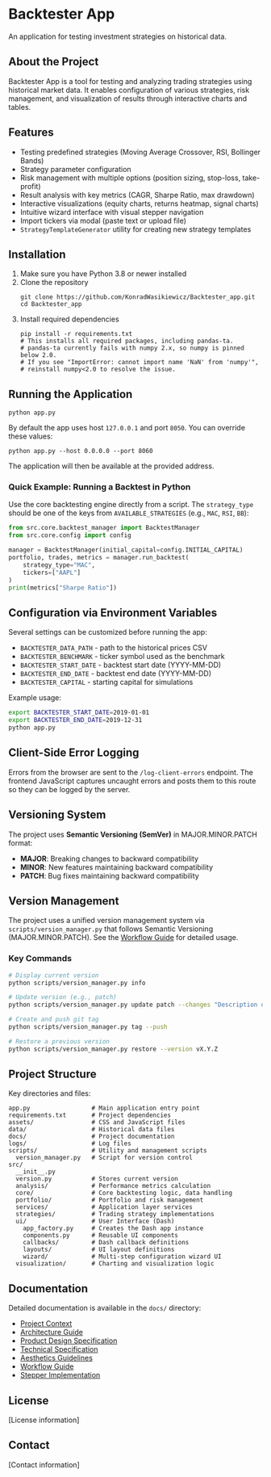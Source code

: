 # Backtester App

An application for testing investment strategies on historical data.

## About the Project

Backtester App is a tool for testing and analyzing trading strategies using historical market data. It enables configuration of various strategies, risk management, and visualization of results through interactive charts and tables.

## Features

- Testing predefined strategies (Moving Average Crossover, RSI, Bollinger Bands)
- Strategy parameter configuration
- Risk management with multiple options (position sizing, stop-loss, take-profit)
- Result analysis with key metrics (CAGR, Sharpe Ratio, max drawdown)
- Interactive visualizations (equity charts, returns heatmap, signal charts)
- Intuitive wizard interface with visual stepper navigation
- Import tickers via modal (paste text or upload file)
- `StrategyTemplateGenerator` utility for creating new strategy templates


## Installation

1. Make sure you have Python 3.8 or newer installed
2. Clone the repository
   ```
   git clone https://github.com/KonradWasikiewicz/Backtester_app.git
   cd Backtester_app
   ```
3. Install required dependencies
   ```
   pip install -r requirements.txt
   # This installs all required packages, including pandas-ta.
   # pandas-ta currently fails with numpy 2.x, so numpy is pinned below 2.0.
   # If you see "ImportError: cannot import name 'NaN' from 'numpy'",
   # reinstall numpy<2.0 to resolve the issue.
   ```

## Running the Application

```
python app.py
```

By default the app uses host `127.0.0.1` and port `8050`. You can override these
values:

```
python app.py --host 0.0.0.0 --port 8060
```

The application will then be available at the provided address.
### Quick Example: Running a Backtest in Python
Use the core backtesting engine directly from a script. The `strategy_type` should be one of the keys from `AVAILABLE_STRATEGIES` (e.g., `MAC`, `RSI`, `BB`):

```python
from src.core.backtest_manager import BacktestManager
from src.core.config import config

manager = BacktestManager(initial_capital=config.INITIAL_CAPITAL)
portfolio, trades, metrics = manager.run_backtest(
    strategy_type="MAC",
    tickers=["AAPL"]
)
print(metrics["Sharpe Ratio"])
```



## Configuration via Environment Variables
Several settings can be customized before running the app:

- `BACKTESTER_DATA_PATH` - path to the historical prices CSV
- `BACKTESTER_BENCHMARK` - ticker symbol used as the benchmark
- `BACKTESTER_START_DATE` - backtest start date (YYYY-MM-DD)
- `BACKTESTER_END_DATE` - backtest end date (YYYY-MM-DD)
- `BACKTESTER_CAPITAL` - starting capital for simulations

Example usage:
```bash
export BACKTESTER_START_DATE=2019-01-01
export BACKTESTER_END_DATE=2019-12-31
python app.py
```

## Client-Side Error Logging

Errors from the browser are sent to the `/log-client-errors` endpoint. The
frontend JavaScript captures uncaught errors and posts them to this route so
they can be logged by the server.

## Versioning System

The project uses **Semantic Versioning (SemVer)** in MAJOR.MINOR.PATCH format:
- **MAJOR**: Breaking changes to backward compatibility
- **MINOR**: New features maintaining backward compatibility
- **PATCH**: Bug fixes maintaining backward compatibility

## Version Management

The project uses a unified version management system via `scripts/version_manager.py` that follows Semantic Versioning (MAJOR.MINOR.PATCH). See the [Workflow Guide](docs/workflow_guide.md) for detailed usage.

### Key Commands

```bash
# Display current version
python scripts/version_manager.py info

# Update version (e.g., patch)
python scripts/version_manager.py update patch --changes "Description of changes"

# Create and push git tag
python scripts/version_manager.py tag --push

# Restore a previous version
python scripts/version_manager.py restore --version vX.Y.Z
```

## Project Structure

Key directories and files:

```
app.py                 # Main application entry point
requirements.txt       # Project dependencies
assets/                # CSS and JavaScript files
data/                  # Historical data files
docs/                  # Project documentation
logs/                  # Log files
scripts/               # Utility and management scripts
  version_manager.py   # Script for version control
src/
  __init__.py
  version.py           # Stores current version
  analysis/            # Performance metrics calculation
  core/                # Core backtesting logic, data handling
  portfolio/           # Portfolio and risk management
  services/            # Application layer services
  strategies/          # Trading strategy implementations
  ui/                  # User Interface (Dash)
    app_factory.py     # Creates the Dash app instance
    components.py      # Reusable UI components
    callbacks/         # Dash callback definitions
    layouts/           # UI layout definitions
    wizard/            # Multi-step configuration wizard UI
  visualization/       # Charting and visualization logic
```

## Documentation

Detailed documentation is available in the `docs/` directory:
- [Project Context](docs/project_context.md)
- [Architecture Guide](docs/technical_specification.md)
- [Product Design Specification](docs/product_design_specification.md)
- [Technical Specification](docs/technical_specification.md)
- [Aesthetics Guidelines](docs/aesthetics_guidelines.md)
- [Workflow Guide](docs/workflow_guide.md)
- [Stepper Implementation](docs/stepper_implementation.md)

## License

[License information]

## Contact

[Contact information]
